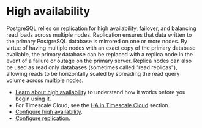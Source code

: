 # High availability
PostgreSQL relies on replication for high availability, failover, and balancing
read loads across multiple nodes. Replication ensures that data written to the
primary PostgreSQL database is mirrored on one or more nodes. By virtue of
having multiple nodes with an exact copy of the primary database available, the
primary database can be replaced with a replica node in the event of a failure
or outage on the primary server. Replica nodes can also be used as read only
databases (sometimes called "read replicas"), allowing reads to be horizontally
scaled by spreading the read query volume across multiple nodes.

*   [Learn about high availability][about-ha] to understand how it works
    before you begin using it.
*   For Timescale Cloud, see the [HA in Timescale Cloud][cloud-ha] section.
*   [Configure high availability][ha-enable].
*   [Configure replication][replication-enable].


[about-ha]: /how-to-guides/replication-and-ha/about-ha/
[ha-enable]: /how-to-guides/replication-and-ha/configure-ha/
[replication-enable]: t/how-to-guides/replication-and-ha/configure-replication/
[cloud-ha]: cloud/:currentVersion:/high-availability/
